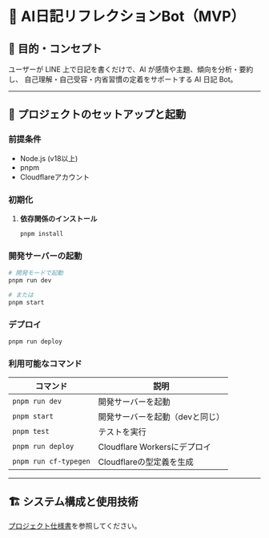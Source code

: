 # 📘 AI日記リフレクションBot（MVP）

## 🎯 目的・コンセプト

ユーザーが LINE 上で日記を書くだけで、AI が感情や主題、傾向を分析・要約し、
自己理解・自己受容・内省習慣の定着をサポートする AI 日記 Bot。

---

## 🚀 プロジェクトのセットアップと起動

### 前提条件

- Node.js (v18以上)
- pnpm
- Cloudflareアカウント

### 初期化

1. **依存関係のインストール**
   ```bash
   pnpm install
   ```

### 開発サーバーの起動

```bash
# 開発モードで起動
pnpm run dev

# または
pnpm start
```

### デプロイ

```bash
pnpm run deploy
```

### 利用可能なコマンド

| コマンド | 説明 |
|----------|------|
| `pnpm run dev` | 開発サーバーを起動 |
| `pnpm start` | 開発サーバーを起動（devと同じ） |
| `pnpm test` | テストを実行 |
| `pnpm run deploy` | Cloudflare Workersにデプロイ |
| `pnpm run cf-typegen` | Cloudflareの型定義を生成 |

---

## 🏗️ システム構成と使用技術

[プロジェクト仕様書](./docs/index.md)を参照してください。